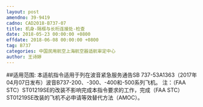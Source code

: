 ```yaml
---
layout: post
amendno: 39-9419
cadno: CAD2018-B737-07
title: 机身-隔框与长桁连接处-检查
date: 2018-05-23 00:00:00 +0800
effdate: 2018-06-08 00:00:00 +0800
tag: B737
categories: 中国民用航空上海航空器适航审定中心
author: 王诗婷
---
```


##适用范围:
本适航指令适用于列在波音紧急服务通告SB 737-53A1363（2017年04月07日发布）波音B737-200、-300、-400和-500系列飞机。
注：（FAA STC）ST01219SE的改装不影响完成本指令要求的工作，完成（FAA STC）ST01219SE改装的飞机不必申请等效替代方法（AMOC）。

